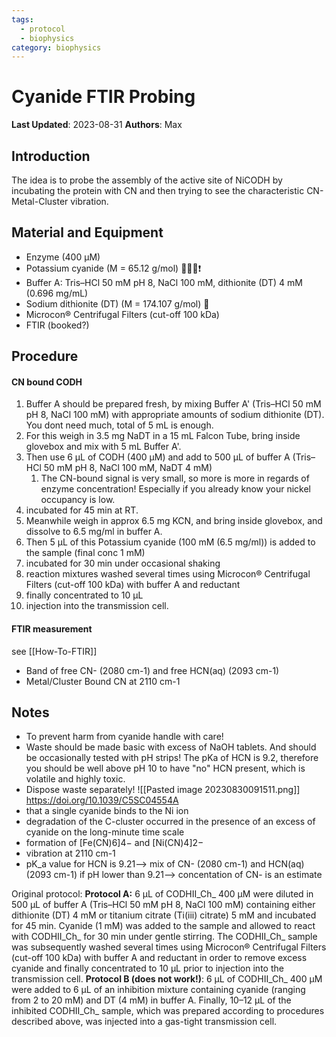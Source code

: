 ```yaml
---
tags:
  - protocol
  - biophysics
category: biophysics
---
```

# Cyanide FTIR Probing

**Last Updated**: 2023-08-31
**Authors**: Max

## Introduction
The idea is to probe the assembly of the active site of NiCODH by incubating the protein with CN and then trying to see the characteristic CN-Metal-Cluster vibration.

## Material and Equipment
- Enzyme (400 µM)
- Potassium cyanide (M = 65.12 g/mol) 🥼🥽🧤❗
- Buffer A: Tris–HCl 50 mM pH 8, NaCl 100 mM, dithionite (DT) 4 mM (0.696 mg/mL)
- Sodium dithionite (DT) (M = 174.107 g/mol) 🥽
- Microcon® Centrifugal Filters (cut-off 100 kDa)
- FTIR (booked?)

## Procedure
#### CN bound CODH
1. Buffer A should be prepared fresh, by mixing Buffer A' (Tris–HCl 50 mM pH 8, NaCl 100 mM) with appropriate amounts of sodium dithionite (DT). You dont need much, total of 5 mL is enough. 
2. For this weigh in 3.5 mg NaDT in a 15 mL Falcon Tube, bring inside glovebox and mix with 5 mL Buffer A'.
3. Then use 6 μL of CODH (400 μM) and add to 500 μL of buffer A (Tris–HCl 50 mM pH 8, NaCl 100 mM, NaDT 4 mM)
	1. The CN-bound signal is very small, so more is more in regards of enzyme concentration! Especially if you already know your nickel occupancy is low.
4. incubated for 45 min at RT.
5. Meanwhile weigh in approx 6.5 mg KCN, and bring inside glovebox, and dissolve to 6.5 mg/ml in buffer A.
6. Then 5 µL of this Potassium cyanide (100 mM (6.5 mg/ml)) is added to the sample (final conc 1 mM)
7. incubated for 30 min under occasional shaking
8. reaction mixtures washed several times using Microcon® Centrifugal Filters (cut-off 100 kDa) with buffer A and reductant 
9. finally concentrated to 10 μL 
10. injection into the transmission cell. 

#### FTIR measurement
see [[How-To-FTIR]]
- Band of free CN- (2080 cm-1) and free HCN(aq) (2093 cm-1)
- Metal/Cluster Bound CN at 2110 cm-1 
## Notes
- To prevent harm from cyanide handle with care!
- Waste should be made basic with excess of NaOH tablets. And should be occasionally tested with pH strips! The pKa of HCN is 9.2, therefore you should be well above pH 10 to have "no" HCN present, which is volatile and highly toxic.
- Dispose waste separately!
![[Pasted image 20230830091511.png]]
https://doi.org/10.1039/C5SC04554A
- that a single cyanide binds to the Ni ion
- degradation of the C-cluster occurred in the presence of an excess of cyanide on the long-minute time scale
- formation of [Fe(CN)6]4− and [Ni(CN)4]2−
- vibration at 2110 cm-1
- pK_a value for HCN is 9.21--> mix of CN- (2080 cm-1) and HCN(aq) (2093 cm-1) if pH lower than 9.21--> concentation of CN- is an estimate

Original protocol:
**Protocol A:** 
6 μL of CODHII_Ch_ 400 μM were diluted in 500 μL of buffer A (Tris–HCl 50 mM pH 8, NaCl 100 mM) containing either dithionite (DT) 4 mM or titanium citrate (Ti(iii) citrate) 5 mM and incubated for 45 min. Cyanide (1 mM) was added to the sample and allowed to react with CODHII_Ch_ for 30 min under gentle stirring. The CODHII_Ch_ sample was subsequently washed several times using Microcon® Centrifugal Filters (cut-off 100 kDa) with buffer A and reductant in order to remove excess cyanide and finally concentrated to 10 μL prior to injection into the transmission cell. 
**Protocol B (does not work!)**: 
6 μL of CODHII_Ch_ 400 μM were added to 6 μL of an inhibition mixture containing cyanide (ranging from 2 to 20 mM) and DT (4 mM) in buffer A. Finally, 10–12 μL of the inhibited CODHII_Ch_ sample, which was prepared according to procedures described above, was injected into a gas-tight transmission cell. 
